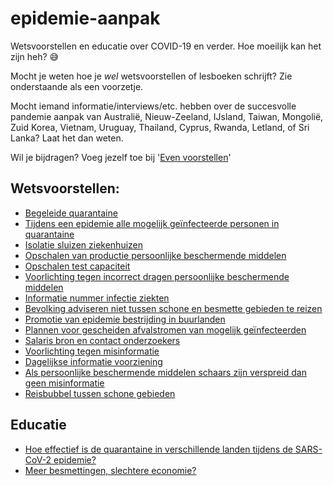 # epidemie-aanpak
Wetsvoorstellen en educatie over COVID-19 en verder. Hoe moeilijk kan het zijn heh? 😅

Mocht je weten hoe je _wel_ wetsvoorstellen of lesboeken schrijft? Zie onderstaande als een voorzetje.

Mocht iemand informatie/interviews/etc. hebben over de succesvolle pandemie aanpak van Australië, Nieuw-Zeeland, IJsland, Taiwan, Mongolië, Zuid Korea, Vietnam, Uruguay, Thailand, Cyprus, Rwanda, Letland, of Sri Lanka? Laat het dan weten.

Wil je bijdragen? Voeg jezelf toe bij '[Even voorstellen](MAINTAINERS.md)'

## Wetsvoorstellen:
* [Begeleide quarantaine](wetsvoorstellen/begeleide-quarantaine.md)
* [Tijdens een epidemie alle mogelijk geïnfecteerde personen in quarantaine](wetsvoorstellen/alle-infectie-verdachte-personen-in-quarantaine.md)
* [Isolatie sluizen ziekenhuizen](wetsvoorstellen/isolatie-sluizen-ziekenhuis-kamers.md)
* [Opschalen van productie persoonlijke beschermende middelen](wetsvoorstellen/respiratoire-epidemie-opschalen-pbm-productie.md)
* [Opschalen test capaciteit](wetsvoorstellen/opschalen-test-capaciteit.md)
* [Voorlichting tegen incorrect dragen persoonlijke beschermende middelen](wetsvoorstellen/voorlichting-incorrect-dragen-pbm.md)
* [Informatie nummer infectie ziekten](wetsvoorstellen/informatie-nummer-infectie-ziekten.md)
* [Bevolking adviseren niet tussen schone en besmette gebieden te reizen](wetsvoorstellen/bevolking-adviseren-niet-tussen-schone-en-besmette-gebieden-te-reizen.md)
* [Promotie van epidemie bestrijding in buurlanden](wetsvoorstellen/promotie-van-epidemie-bestrijding-in-buurlanden.md)
* [Plannen voor gescheiden afvalstromen van mogelijk geïnfecteerden](wetsvoorstellen/plannen-gescheiden-afvalstromen-mogelijk-geinfecteerden.md)
* [Salaris bron en contact onderzoekers](wetsvoorstellen/salaris-bron-en-contact-onderzoekers.md)
* [Voorlichting tegen misinformatie](wetsvoorstellen/tegen-misinformatie.md)
* [Dagelijkse informatie voorziening](wetsvoorstellen/dagelijkse-informatie-voorziening.md)
* [Als persoonlijke beschermende middelen schaars zijn verspreid dan geen misinformatie](wetsvoorstellen/bij-ontbrekende-pbm-verspreid-geen-misinformatie.md)
* [Reisbubbel tussen schone gebieden](wetsvoorstellen/reisbubbel-schone-gebieden.md)

## Educatie
* [Hoe effectief is de quarantaine in verschillende landen tijdens de SARS-CoV-2 epidemie?](educatie/vergelijken-efficientie-quarantaines-verschillende-landen.md)
* [Meer besmettingen, slechtere economie?](educatie/economische-impact-besmettingen.md)